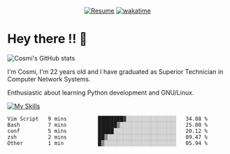 
<div align="center">

[![Resume](https://img.shields.io/badge/Website-Porfolio-blue)](http://cnicolau.com) 
[![wakatime](https://wakatime.com/badge/user/5e7e21d4-152f-41d6-bf86-d6c288282185.svg)](https://wakatime.com/@5e7e21d4-152f-41d6-bf86-d6c288282185)

</div>

# Hey there !! :wave:

![Cosmi's GitHub stats](https://github-readme-stats.vercel.app/api?username=cosmi310599&show_icons=true&theme=apprentice)

I'm Cosmi, I'm 22 years old and I have graduated as Superior Technician in Computer Network Systems.

Enthusiastic about learning Python development and GNU/Linux.


[![My Skills](https://skillicons.dev/icons?i=ansible,aws,bash,linux,vim,docker,vscode,postgres,py,powershell,wordpress,git,gitlab,stackoverflow,html)](https://skillicons.dev)


<!--START_SECTION:waka-->

```text
Vim Script   9 mins          ████████▓░░░░░░░░░░░░░░░░   34.88 %
Bash         7 mins          ██████▒░░░░░░░░░░░░░░░░░░   25.00 %
conf         5 mins          █████░░░░░░░░░░░░░░░░░░░░   20.12 %
zsh          2 mins          ██▒░░░░░░░░░░░░░░░░░░░░░░   09.47 %
Other        1 min           █▒░░░░░░░░░░░░░░░░░░░░░░░   05.94 %
```

<!--END_SECTION:waka--> 



